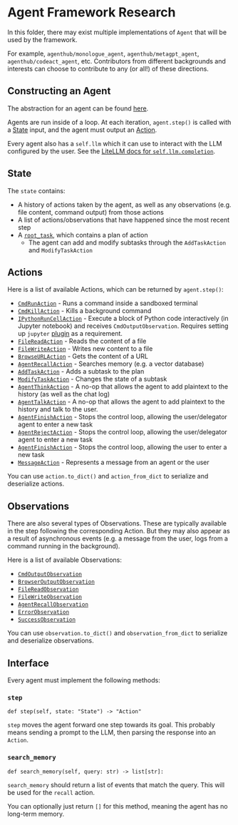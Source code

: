 # Agent Framework Research

In this folder, there may exist multiple implementations of `Agent` that will be used by the framework.

For example, `agenthub/monologue_agent`, `agenthub/metagpt_agent`, `agenthub/codeact_agent`, etc.
Contributors from different backgrounds and interests can choose to contribute to any (or all!) of these directions.

## Constructing an Agent

The abstraction for an agent can be found [here](../opendevin/agent.py).

Agents are run inside of a loop. At each iteration, `agent.step()` is called with a
[State](../opendevin/state.py) input, and the agent must output an [Action](../opendevin/action).

Every agent also has a `self.llm` which it can use to interact with the LLM configured by the user.
See the [LiteLLM docs for `self.llm.completion`](https://docs.litellm.ai/docs/completion).

## State

The `state` contains:

- A history of actions taken by the agent, as well as any observations (e.g. file content, command output) from those actions
- A list of actions/observations that have happened since the most recent step
- A [`root_task`](https://github.com/OpenDevin/OpenDevin/blob/main/opendevin/controller/state/task.py), which contains a plan of action
  - The agent can add and modify subtasks through the `AddTaskAction` and `ModifyTaskAction`

## Actions

Here is a list of available Actions, which can be returned by `agent.step()`:

- [`CmdRunAction`](../opendevin/action/bash.py) - Runs a command inside a sandboxed terminal
- [`CmdKillAction`](../opendevin/action/bash.py) - Kills a background command
- [`IPythonRunCellAction`](../opendevin/action/bash.py) - Execute a block of Python code interactively (in Jupyter notebook) and receives `CmdOutputObservation`. Requires setting up `jupyter` [plugin](../opendevin/sandbox/plugins) as a requirement.
- [`FileReadAction`](../opendevin/action/fileop.py) - Reads the content of a file
- [`FileWriteAction`](../opendevin/action/fileop.py) - Writes new content to a file
- [`BrowseURLAction`](../opendevin/action/browse.py) - Gets the content of a URL
- [`AgentRecallAction`](../opendevin/action/agent.py) - Searches memory (e.g. a vector database)
- [`AddTaskAction`](../opendevin/action/tasks.py) - Adds a subtask to the plan
- [`ModifyTaskAction`](../opendevin/action/tasks.py) - Changes the state of a subtask
- [`AgentThinkAction`](../opendevin/action/agent.py) - A no-op that allows the agent to add plaintext to the history (as well as the chat log)
- [`AgentTalkAction`](../opendevin/action/agent.py) - A no-op that allows the agent to add plaintext to the history and talk to the user.
- [`AgentFinishAction`](../opendevin/action/agent.py) - Stops the control loop, allowing the user/delegator agent to enter a new task
- [`AgentRejectAction`](../opendevin/action/agent.py) - Stops the control loop, allowing the user/delegator agent to enter a new task
- [`AgentFinishAction`](../opendevin/action/agent.py) - Stops the control loop, allowing the user to enter a new task
- [`MessageAction`](../opendevin/action/message.py) - Represents a message from an agent or the user

You can use `action.to_dict()` and `action_from_dict` to serialize and deserialize actions.

## Observations

There are also several types of Observations. These are typically available in the step following the corresponding Action.
But they may also appear as a result of asynchronous events (e.g. a message from the user, logs from a command running
in the background).

Here is a list of available Observations:

- [`CmdOutputObservation`](../opendevin/observation/run.py)
- [`BrowserOutputObservation`](../opendevin/observation/browse.py)
- [`FileReadObservation`](../opendevin/observation/files.py)
- [`FileWriteObservation`](../opendevin/observation/files.py)
- [`AgentRecallObservation`](../opendevin/observation/recall.py)
- [`ErrorObservation`](../opendevin/observation/error.py)
- [`SuccessObservation`](../opendevin/observation/success.py)

You can use `observation.to_dict()` and `observation_from_dict` to serialize and deserialize observations.

## Interface

Every agent must implement the following methods:

### `step`

```
def step(self, state: "State") -> "Action"
```

`step` moves the agent forward one step towards its goal. This probably means
sending a prompt to the LLM, then parsing the response into an `Action`.

### `search_memory`

```
def search_memory(self, query: str) -> list[str]:
```

`search_memory` should return a list of events that match the query. This will be used
for the `recall` action.

You can optionally just return `[]` for this method, meaning the agent has no long-term memory.
